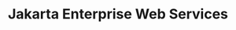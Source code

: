 ---
title: "Jakarta Enterprise Web Services"
summary: "This specification defines the Web Services for Jakarta EE architecture."
#<!--.................0123456789.123456789.123456789.123456789.123456789.123456789-->
summary_sixty_char: "Web Services for Jakarta EE architecture"
project_id: "ee4j.jaxws"
---